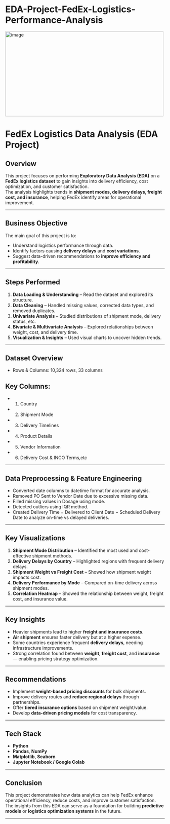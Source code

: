 # EDA-Project-FedEx-Logistics-Performance-Analysis
<img width="500" height="268" alt="image" src="https://github.com/user-attachments/assets/6ad861fc-1cc9-4edd-a305-335340d4d57f" />




#  **FedEx Logistics Data Analysis (EDA Project)**

##  Overview
This project focuses on performing **Exploratory Data Analysis (EDA)** on a **FedEx logistics dataset** to gain insights into delivery efficiency, cost optimization, and customer satisfaction.  
The analysis highlights trends in **shipment modes, delivery delays, freight cost, and insurance**, helping FedEx identify areas for operational improvement.

---

##  Business Objective
The main goal of this project is to:
- Understand logistics performance through data.  
- Identify factors causing **delivery delays** and **cost variations**.  
- Suggest data-driven recommendations to **improve efficiency and profitability**.  

---

##  Steps Performed
1. **Data Loading & Understanding** – Read the dataset and explored its structure.  
2. **Data Cleaning** – Handled missing values, corrected data types, and removed duplicates.  
3. **Univariate Analysis** – Studied distributions of shipment mode, delivery status, etc.  
4. **Bivariate & Multivariate Analysis** – Explored relationships between weight, cost, and delivery time.  
5. **Visualization & Insights** – Used visual charts to uncover hidden trends.  

---

##  Dataset Overview

- Rows & Columns: 10,324 rows, 33 columns

##  Key Columns:

- 1. Country
- 2. Shipment Mode
- 3. Delivery Timelines
- 4. Product Details
- 5. Vendor Information
- 6. Delivery Cost & INCO Terms,etc

---
 
##  Data Preprocessing & Feature Engineering

*  Converted date columns to datetime format for accurate analysis.
*  Removed PO Sent to Vendor Date due to excessive missing data.
*  Filled missing values in Dosage using mode.
*  Detected outliers using IQR method.
*  Created Delivery Time = Delivered to Client Date − Scheduled Delivery Date to analyze on-time vs delayed deliveries.

---

##  Key Visualizations
1.  **Shipment Mode Distribution** – Identified the most used and cost-effective shipment methods.  
2.  **Delivery Delays by Country** – Highlighted regions with frequent delivery delays.  
3.  **Shipment Weight vs Freight Cost** – Showed how shipment weight impacts cost.  
4.  **Delivery Performance by Mode** – Compared on-time delivery across shipment modes.  
5.  **Correlation Heatmap** – Showed the relationship between weight, freight cost, and insurance value.

---

##  Key Insights
- Heavier shipments lead to higher **freight and insurance costs**.  
- **Air shipment** ensures faster delivery but at a higher expense.  
- Some countries experience frequent **delivery delays**, needing infrastructure improvements.  
- Strong correlation found between **weight**, **freight cost**, and **insurance** — enabling pricing strategy optimization.  

---

##  Recommendations
- Implement **weight-based pricing discounts** for bulk shipments.  
- Improve delivery routes and **reduce regional delays** through partnerships.  
- Offer **tiered insurance options** based on shipment weight/value.  
- Develop **data-driven pricing models** for cost transparency.  

---

##  Tech Stack
- **Python**
- **Pandas**, **NumPy**
- **Matplotlib**, **Seaborn**
- **Jupyter Notebook / Google Colab**

---

##  Conclusion
This project demonstrates how data analytics can help FedEx enhance operational efficiency, reduce costs, and improve customer satisfaction.  
The insights from this EDA can serve as a foundation for building **predictive models** or **logistics optimization systems** in the future.

---



